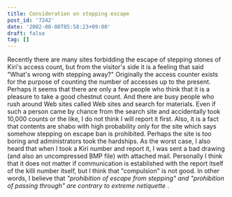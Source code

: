 ```yaml
---
title: Consideration on stepping escape
post_id: '7242'
date: '2002-08-08T05:58:23+09:00'
draft: false
tag: []
---
```


Recently there are many sites forbidding the escape of stepping stones of Kiri's access count, but from the visitor's side it is a feeling that said "What's wrong with stepping away?" Originally the access counter exists for the purpose of counting the number of accesses up to the present. Perhaps it seems that there are only a few people who think that it is a pleasure to take a good chestnut count. And there are busy people who rush around Web sites called Web sites and search for materials. Even if such a person came by chance from the search site and accidentally took 10,000 counts or the like, I do not think I will report it first. Also, it is a fact that contents are shabo with high probability only for the site which says somehow stepping on escape ban is prohibited. Perhaps the site is too boring and administrators took the hardships. As the worst case, I also heard that when I took a Kiri number and report it, I was sent a bad drawing (and also an uncompressed BMP file) with attached mail. Personally I think that it does not matter if communication is established with the report itself of the killi number itself, but I think that "compulsion" is not good. In other words, I believe that _"prohibition of escape from stepping" and "prohibition of passing through" are contrary to extreme netiquette_ .